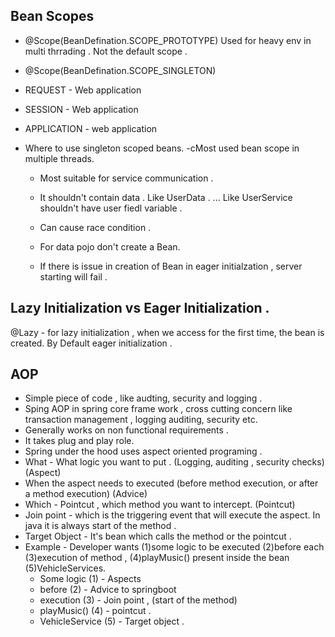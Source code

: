 ## Bean Scopes 

- @Scope(BeanDefination.SCOPE_PROTOTYPE)
  Used for heavy env in multi thrrading .
  Not the default scope .

 - @Scope(BeanDefination.SCOPE_SINGLETON)

 - REQUEST - Web application

 - SESSION - Web application

 - APPLICATION - web application

 - Where to use singleton scoped beans.
   -cMost used bean scope in multiple threads.
   - Most suitable for service communication .
   - It shouldn't contain data . Like UserData . ... Like UserService shouldn't have user fiedl variable .
   - Can cause race condition .
   - For data pojo don't create a Bean.
  
   - If there is issue in creation of Bean in eager initialzation , server starting will fail .  


## Lazy Initialization vs Eager Initialization . 

@Lazy - for lazy initialization , when we access for the first time, the bean is created. 
By Default eager initialization . 

## AOP  
- Simple piece of code , like audting, security and logging .
- Sping AOP in spring core frame work , cross cutting concern like transaction management , logging auditing, security etc.
- Generally works on non functional requirements .
- It takes plug and play role.
- Spring under the hood uses aspect oriented programing .
- What - What logic you want to put . (Logging, auditing , security checks) (Aspect)
- When the aspect needs to executed (before method execution, or after a method execution) (Advice)
- Which - Pointcut , which method you want to intercept. (Pointcut)
- Join point - which is the triggering event that will execute the aspect. In java it is always start of the method .
- Target Object - It's bean which calls the method or the pointcut .
- Example - Developer wants  (1)some logic to be executed (2)before each (3)execution of method , (4)playMusic() present inside the bean (5)VehicleServices.
  - Some logic (1) - Aspects
  - before (2) - Advice to springboot
  - execution (3) - Join point , (start of the method)
  - playMusic() (4) - pointcut .
  - VehicleService (5) - Target object .     

